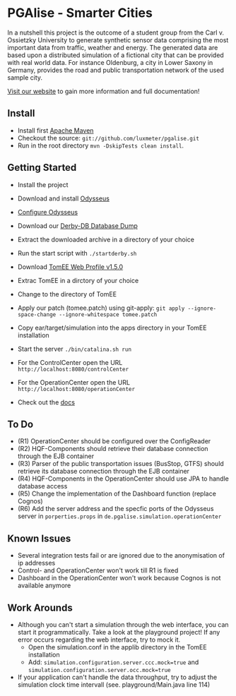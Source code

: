 # PGAlise - Smarter Cities

In a nutshell this project is the outcome of a student group from the Carl v. Ossietzky University to generate synthetic sensor data comprising the most important data from traffic, weather and energy. The generated data are based upon a distributed simulation of a fictional city that can be provided with real world data. For instance Oldenburg, a city in Lower Saxony in Germany, provides the road and public transportation network of the used sample city.

[Visit our website](http://pg-alise.com) to gain more information and full documentation!

## Install
* Install first [Apache Maven](http://maven.apache.org/)
* Checkout the source: `git://github.com/luxmeter/pgalise.git`
* Run in the root directory `mvn -DskipTests clean install`.
   
## Getting Started
* Install the project
* Download and install [Odysseus](http://odysseus.informatik.uni-oldenburg.de:8090/display/ODYSSEUS/Odysseus+Home)
* [Configure Odysseus](https://github.com/luxmeter/pgalise/wiki/Configure-Odysseus)
* Download our [Derby-DB Database Dump](http://www.pg-alise.com/openRes/derby_database.tar.gz)
* Extract the downloaded archive in a directory of your choice
* Run the start script with `./startderby.sh`
* Download [TomEE Web Profile v1.5.0](http://archive.apache.org/dist/openejb/openejb-4.5.0/apache-tomee-1.5.0-webprofile.tar.gz)
* Extrac TomEE in a dirctory of your choice
* Change to the directory of TomEE
* Apply our patch (tomee.patch) using git-apply: `git apply --ignore-space-change --ignore-whitespace tomee.patch`
* Copy ear/target/simulation into the apps directory in your TomEE installation
* Start the server `./bin/catalina.sh run`
* For the ControlCenter open the URL `http://localhost:8080/controlCenter`
* For the OperationCenter open the URL `http://localhost:8080/operationCenter`

* Check out the [docs](http://pg-alise.com)

## To Do
* (R1) OperationCenter should be configured over the ConfigReader
* (R2) HQF-Components should retrieve their database connection through the EJB container
* (R3) Parser of the public transportation issues (BusStop, GTFS) should retrieve its database connection through the EJB container
* (R4) HQF-Components in the OperationCenter should use JPA to handle database access
* (R5) Change the implementation of the Dashboard function (replace Cognos)
* (R6) Add the server address and the specfic ports of the Odysseus server in `porperties.props` in `de.pgalise.simulation.operationCenter`

## Known Issues
* Several integration tests fail or are ignored due to the anonymisation of ip addresses
* Control- and OperationCenter won't work till R1 is fixed
* Dashboard in the OperationCenter won't work because Cognos is not available anymore

## Work Arounds
* Although you can't start a simulation through the web interface, you can start it programmatically. Take a look at the playground project! If any error occurs regarding the web interface, try to mock it.
   - Open the simulation.conf in the applib directory in the TomEE installation
   - Add: `simulation.configuration.server.ccc.mock=true` and `simulation.configuration.server.occ.mock=true`
* If your application can't handle the data throughput, try to adjust the simulation clock time intervall (see. playground/Main.java line 114)
